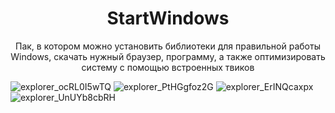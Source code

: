 <div align="center">



# StartWindows


Пак, в котором можно установить библиотеки для правильной работы Windows, скачать нужный браузер, программу, а также оптимизировать систему с помощью встроенных твиков

</div>

![explorer_ocRL0I5wTQ](https://github.com/user-attachments/assets/2bf5acd0-0669-4952-b42f-666031df3e36)
![explorer_PtHGgfoz2G](https://github.com/user-attachments/assets/52592b3f-be08-4b88-a495-6b9fd34fadb8)
![explorer_ErINQcaxpx](https://github.com/user-attachments/assets/7f20959f-c30d-4669-8f65-1cdfdf58ae93)
![explorer_UnUYb8cbRH](https://github.com/user-attachments/assets/3a799e38-de51-4967-9cc0-1cb8e2f9dbbe)
